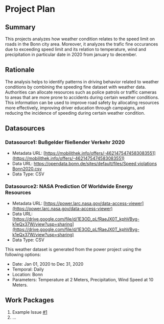 # Project Plan

## Summary

<!-- Describe your data science project in max. 5 sentences. -->
This projects analyzes how weather condition relates to the speed limit on roads in the Bonn city area. Moreover, it analyzes the trafic fine occurances due to exceeding speed limit and its relation to temperature, wind and precipitation in particular date in 2020 from january to december.

## Rationale

<!-- Outline the impact of the analysis, e.g. which pains it solves. -->
The analysis helps to identify patterns in driving behavior related to weather conditions by combining the speeding fine dataset with weather data. Authorities can allocate resources such as police patrols or traffic cameras to areas that are more prone to accidents during certain weather conditions. This information can be used to improve road safety by allocating resources more effectively, improving driver education through campaigns, and reducing the incidence of speeding during certain weather condition.

## Datasources

<!-- Describe each datasources you plan to use in a section. Use the prefic "DatasourceX" where X is the id of the datasource. -->

### Datasource1: Bußgelder fließender Verkehr 2020
* Metadata URL: [https://mobilithek.info/offers/-4621475474583083551](https://mobilithek.info/offers/-4621475474583083551)
* Data URL: [https://opendata.bonn.de/sites/default/files/Speed violations Bonn2020.csv](https://opendata.bonn.de/sites/default/files/GeschwindigkeitsverstoesseBonn2020.csv)
* Data Type: CSV

### Datasource2: NASA Prediction Of Worldwide Energy Resources
* Metadata URL: [https://power.larc.nasa.gov/data-access-viewer](https://power.larc.nasa.gov/data-access-viewer)
* Data URL: [https://drive.google.com/file/d/1E3OD_pLfRaeJX0T_kphVByg-k1eQx37W/view?usp=sharing](https://drive.google.com/file/d/1E3OD_pLfRaeJX0T_kphVByg-k1eQx37W/view?usp=sharing)
* Data Type: CSV

This weather dataset is generated from the power project using the following options:
* Date: Jan 01, 2020 to Dec 31, 2020
* Temporal: Daily
* Location: Bonn
* Parameters: Temperature at 2 Meters, Precipitation, Wind Speed at 10 Meters.

## Work Packages

<!-- List of work packages ordered sequentially, each pointing to an issue with more details. -->

1. Example Issue [#1][i1]
2. ...

[i1]: https://github.com/jvalue/2023-amse-template/issues/1
